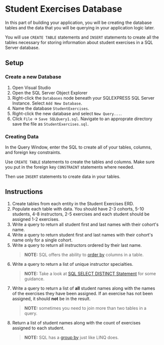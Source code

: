 # Student Exercises Database

In this part of building your application, you will be creating the database tables and the data that you will be querying in your application logic later.

You will use `CREATE TABLE` statements and `INSERT` statements to create all the tables necessary for storing information about student exercises in a SQL Server database.

## Setup

### Create a new Database

1. Open Visual Studio
1. Open the SQL Server Object Explorer
1. Right-click the `Databases` node beneath your SQLEXPRESS SQL Server Instance. Select `Add New Database`.
1. Name the database `StudentExercises`.
1. Right-click the new database and select `New Query...`.
1. Click `File` -> `Save SQLQuery1.sql`. Navigate to an approprate directory save the file as `StudentExercises.sql`.

### Creating Data

In the Query Window, enter the SQL to create all of your tables, columns, and foreign key constraints.

Use `CREATE TABLE` statements to create the tables and columns. Make sure you put in the foreign key `CONSTRAINT` statements where needed.

Then use `INSERT` statements to create data in your tables.

## Instructions

1. Create tables from each entity in the Student Exercises ERD.
1. Populate each table with data. You should have 2-3 cohorts, 5-10 students, 4-8 instructors,  2-5 exercises and each student should be assigned 1-2 exercises.
1. Write a query to return all student first and last names with their cohort's name.
1. Write a query to return student first and last names with their cohort's name only for a single cohort.
1. Write a query to return all instructors ordered by their last name.
    > **NOTE:** SQL offers the ability to [order by](https://www.w3schools.com/SQL/sql_orderby.asp) columns in a table.
1. Write a query to return a list of unique instructor specialties.
    > **NOTE:** Take a look at [SQL SELECT DISTINCT Statement](https://www.w3schools.com/Sql/sql_distinct.asp) for some guidance.
1. Write a query to return a list of **all** student names along with the names of the exercises they have been assigned. If an exercise has not been assigned, it should **not** be in the result.
    > **NOTE:** sometimes you need to join more than two tables in a query.
1. Return a list of student names along with the count of exercises assigned to each student.
    > **NOTE:** SQL has a [group by](https://www.w3schools.com/sql/sql_groupby.asp) just like LINQ does.

